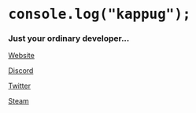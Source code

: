 <h1 style="font-family: 'Roboto Mono', monospace;">console.log("kappug");</h1>
<h3>Just your ordinary developer...</h3>

<a href="https://kappug.dev/">Website</a>

<a href="https://discord.com/users/715541337549570114/">Discord</a>

<a href="https://twitter.com/anotherkappug/">Twitter</a>

<a href="https://steamcommunity.com/id/kappug/">Steam</a>
